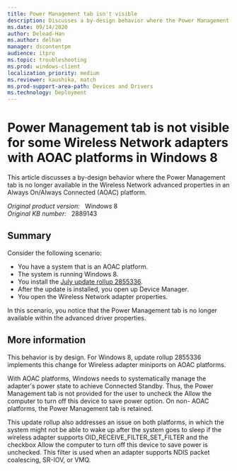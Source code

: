 ```yaml
---
title: Power Management tab isn't visible
description: Discusses a by-design behavior where the Power Management tab is no longer available in the Wireless Network advanced properties in an Always On/Always Connected (AOAC) platform.
ms.date: 09/14/2020
author: Delead-Han
ms.author: delhan
manager: dscontentpm
audience: itpro
ms.topic: troubleshooting
ms.prod: windows-client
localization_priority: medium
ms.reviewer: kaushika, match
ms.prod-support-area-path: Devices and Drivers
ms.technology: Deployment 
---
```

# Power Management tab is not visible for some Wireless Network adapters with AOAC platforms in Windows 8

This article discusses a by-design behavior where the Power Management tab is no longer available in the Wireless Network advanced properties in an Always On/Always Connected (AOAC) platform.

_Original product version:_ &nbsp; Windows 8  
_Original KB number:_ &nbsp; 2889143

## Summary

Consider the following scenario:

- You have a system that is an AOAC platform.
- The system is running Windows 8.
- You install the [July update rollup 2855336](https://support.microsoft.com/help/2855336). 
- After the update is installed, you open up Device Manager.
- You open the Wireless Network adapter properties.

In this scenario, you notice that the Power Management tab is no longer available within the advanced driver properties.

## More information

This behavior is by design. For Windows 8, update rollup 2855336 implements this change for Wireless adapter miniports on AOAC platforms.

With AOAC platforms, Windows needs to systematically manage the adapter's power state to achieve Connected Standby. Thus, the Power Management tab is not provided for the user to uncheck the Allow the computer to turn off this device to save power option. On non- AOAC  platforms, the Power Management tab is retained. 

This update rollup also addresses an issue on both platforms, in which the system might not be able to wake up after the system goes to sleep if the wireless adapter supports OID_RECEIVE_FILTER_SET_FILTER  and the checkbox Allow the computer to turn off this device to save power  is unchecked. This filter is used when an adapter supports NDIS packet coalescing, SR-IOV, or VMQ.
